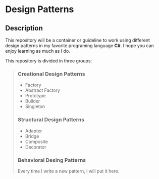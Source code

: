 # Design Patterns 

## Description

This repository will be a container or guideline to work using different design patterns in my favorite programing language **C#**. I hope you can enjoy learning as much as I do.

This repository is divided in three groups:

> ### Creational Design Patterns
>
> + Factory
> + Abstract Factory
> + Prototype
> + Builder
> + Singleton
>
> ### Structural Design Patterns
>
> + Adapter
> + Bridge
> + Composite
> + Decorator
> 
> ### Behavioral Desing Patterns
>
> Every time I write a new pattern, I will put it here.

